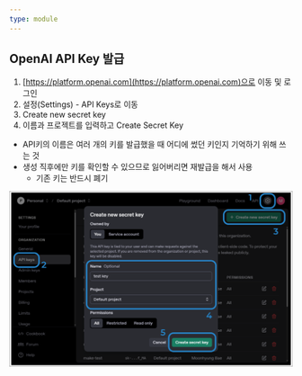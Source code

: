 ```yaml
---
type: module
---
```

## OpenAI API Key 발급

1. [https://platform.openai.com](https://platform.openai.com)으로 이동 및 로그인
2. 설정(Settings) - API Keys로 이동
3. Create new secret key
4. 이름과 프로젝트를 입력하고 Create Secret Key

- API키의 이름은 여러 개의 키를 발급했을 때 어디에 썼던 키인지 기억하기 위해 쓰는 것
- 생성 직후에만 키를 확인할 수 있으므로 잃어버리면 재발급을 해서 사용
	- 기존 키는 반드시 폐기

![](../attachments/chatgpt-api_key.png)